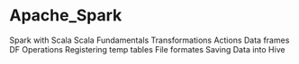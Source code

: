 # Apache_Spark
Spark with Scala
Scala Fundamentals
Transformations
Actions
Data frames
DF Operations
Registering temp tables
File formates
Saving Data into Hive
